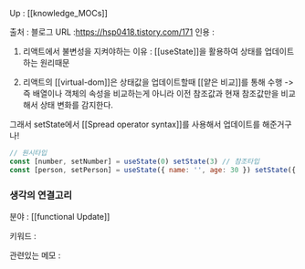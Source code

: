 ---
---


Up : [[knowledge_MOCs]]

출처 : 블로그 
URL :https://hsp0418.tistory.com/171
인용 : 

1. 리액트에서 불변성을 지켜야하는 이유 : [[useState]]을 활용하여 상태를 업데이트하는 원리때문

2. 리액트의 [[virtual-dom]]은 상태값을 업데이트할때 [[얕은 비교]]를 통해 수행
-> 즉 배열이나 객체의 속성을 비교하는게 아니라 이전 참조값과 현재 참조값만을 비교해서 상태 변화를 감지한다. 

그래서 setState에서 [[Spread operator syntax]]를 사용해서 업데이트를 해준거구나! 
```js
// 원시타입
const [number, setNumber] = useState(0) setState(3) // 참조타입
const [person, setPerson] = useState({ name: '', age: 30 }) setState({...person, name: 'ju-young'})

```


### 생각의 연결고리
분야 : [[functional Update]]

키워드 :

관련있는 메모 :
